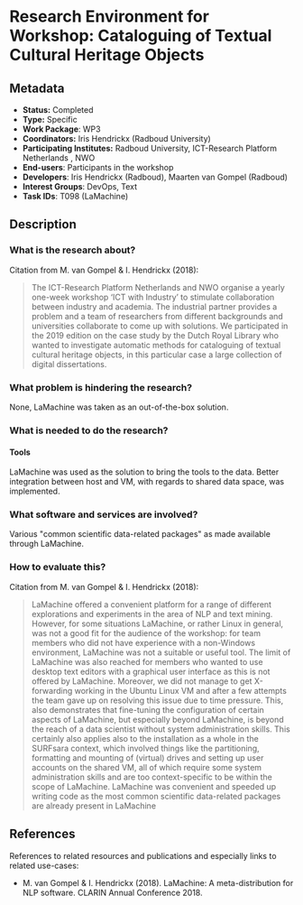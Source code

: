 # Research Environment for Workshop: Cataloguing of Textual Cultural Heritage Objects

## Metadata

* **Status:**  Completed
* **Type:** Specific
* **Work Package**: WP3
* **Coordinators:**  Iris Hendrickx (Radboud University)
* **Participating Institutes:** Radboud University, ICT-Research Platform Netherlands , NWO
* **End-users**: Participants in the workshop
* **Developers**: Iris Hendrickx (Radboud), Maarten van Gompel (Radboud)
* **Interest Groups**: DevOps, Text
* **Task IDs**: T098 (LaMachine)

## Description

### What is the research about?

Citation from M. van Gompel & I. Hendrickx (2018):

> The ICT-Research Platform Netherlands and NWO organise a yearly one-week workshop ‘ICT with Industry’ to stimulate
> collaboration between industry and academia. The industrial partner provides a problem and a team of researchers from
> different backgrounds and universities collaborate to come up with solutions. We participated in the 2019 edition on
> the case study by the Dutch Royal Library who wanted to investigate automatic methods for cataloguing of textual
> cultural heritage objects, in this particular case a large collection of digital dissertations.

### What problem is hindering the research?

None, LaMachine was taken as an out-of-the-box solution.

### What is needed to do the research?

#### Tools

LaMachine was used as the solution to bring the tools to the data. Better integration between host and VM, with regards
to shared data space, was implemented.

### What software and services are involved?

Various "common scientific data-related packages" as made available through LaMachine.

### How to evaluate this?

Citation from M. van Gompel & I. Hendrickx (2018):

> LaMachine offered a convenient platform for a range of different explorations and experiments in the area of NLP and
> text mining. However, for some situations LaMachine, or rather Linux in general, was not a good fit for the audience
> of the workshop: for team members who did not have experience with a non-Windows environment, LaMachine was not a
> suitable or useful tool. The limit of LaMachine was also reached for members who wanted to use desktop text editors
> with a graphical user interface as this is not offered by LaMachine. Moreover, we did not manage to get X-forwarding
> working in the Ubuntu Linux VM and after a few attempts the team gave up on resolving this issue due to time pressure.
> This, also demonstrates that fine-tuning the configuration of certain aspects of LaMachine, but especially beyond
> LaMachine, is beyond the reach of a data scientist without system administration skills. This certainly also applies
> also to the installation as a whole in the SURFsara context, which involved things like the partitioning, formatting
> and mounting of (virtual) drives and setting up user accounts on the shared VM, all of which require some system
> administration skills and are too context-specific to be within the scope of LaMachine. LaMachine was convenient and
> speeded up writing code as the most common scientific data-related packages are already present in LaMachine

## References

References to related resources and publications and especially links to related use-cases:

*  M. van Gompel & I. Hendrickx (2018). LaMachine: A meta-distribution for NLP software. CLARIN Annual Conference 2018.

